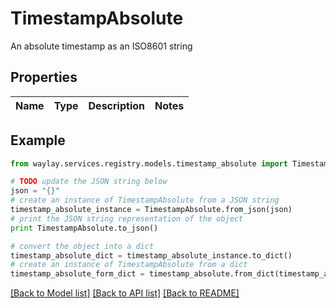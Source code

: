 # TimestampAbsolute

An absolute timestamp as an ISO8601 string

## Properties

Name | Type | Description | Notes
------------ | ------------- | ------------- | -------------

## Example

```python
from waylay.services.registry.models.timestamp_absolute import TimestampAbsolute

# TODO update the JSON string below
json = "{}"
# create an instance of TimestampAbsolute from a JSON string
timestamp_absolute_instance = TimestampAbsolute.from_json(json)
# print the JSON string representation of the object
print TimestampAbsolute.to_json()

# convert the object into a dict
timestamp_absolute_dict = timestamp_absolute_instance.to_dict()
# create an instance of TimestampAbsolute from a dict
timestamp_absolute_form_dict = timestamp_absolute.from_dict(timestamp_absolute_dict)
```
[[Back to Model list]](../README.md#documentation-for-models) [[Back to API list]](../README.md#documentation-for-api-endpoints) [[Back to README]](../README.md)


